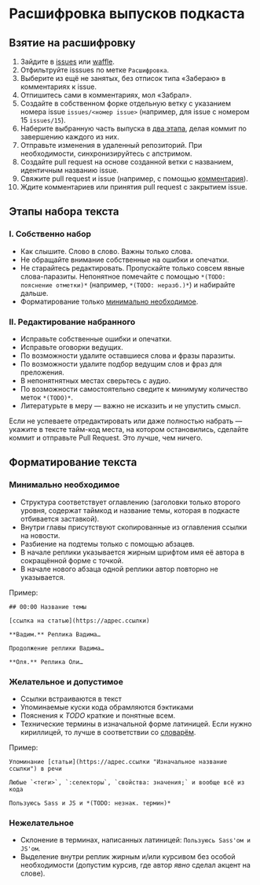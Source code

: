 # Расшифровка выпусков подкаста

## Взятие на расшифровку

1. Зайдите в [issues](https://github.com/web-standards-ru/podcast/issues) или [waffle](https://waffle.io/web-standards-ru/podcast).
1. Отфильтруйте isssues по метке `Расшифровка`.  
1. Выберите из ещё не занятых, без отписок типа «Забераю» в комментариях к issue.
1. Отпишитесь сами в комментариях, мол «Забрал».
1. Создайте в собственном форке отдельную ветку с указанием номера issue `issues/<номер issue>` (например, для issue с номером 15 `issues/15`).
1. Наберите выбранную часть выпуска в [два этапа](#%D0%AD%D1%82%D0%B0%D0%BF%D1%8B-%D0%BD%D0%B0%D0%B1%D0%BE%D1%80%D0%B0), делая коммит по завершению каждого из них.
1. Отправьте изменения в удаленный репозиторий. При необходимости, синхронизируйтесь с апстримом.
1. Создайте pull request на основе созданной ветки с названием, идентичным названию issue.
1. Свяжите pull request и issue (например, c помощью [комментария](https://github.com/blog/1506-closing-issues-via-pull-requests)).
1. Ждите комментариев или принятия pull request с закрытием issue.

## Этапы набора текста

### I. Собственно набор
* Как слышите. Слово в слово. Важны только слова.
* Не обращайте внимание собственные на ошибки и опечатки.
* Не старайтесь редактировать. Пропускайте только совсем явные слова-паразиты. Непонятное помечайте с помощью `*(TODO: пояснение отметки)*` (например, `*(TODO: неразб.)*`) и набирайте дальше.
* Форматирование только [минимально необходимое](#%D0%9C%D0%B8%D0%BD%D0%B8%D0%BC%D0%B0%D0%BB%D1%8C%D0%BD%D0%BE-%D0%BD%D0%B5%D0%BE%D0%B1%D1%85%D0%BE%D0%B4%D0%B8%D0%BC%D0%BE%D0%B5).

### II. Редактирование набранного
* Исправьте собственные ошибки и опечатки.
* Исправьте оговорки ведущих.
* По возможности удалите оставшиеся слова и фразы паразиты.
* По возможности удалите подбор ведущим слов и фраз для преложения.
* В непонятнятных местах сверьтесь с аудио.
* По возможности самостоятельно сведите к минимуму количество меток `*(TODO)*`.
* Литературьте в меру — важно не исказить и не упустить смысл.

Если не успеваете отредактировать или даже полностью набрать — укажите в тексте тайм-код места, на котором остановились, сделайте коммит и отправьте Pull Request. Это лучше, чем ничего.

## Форматирование текста

### Минимально необходимое

* Структура соответствует оглавлению (заголовки только второго уровня, содержат таймкод и название темы, которая в подкасте отбивается заставкой).
* Внутри главы присутствуют скопированные из оглавления ссылки на новости.
* Разбиение на подтемы только с помощью абзацев.
* В начале реплики указывается жирным шрифтом имя её автора в сокращённой форме с точкой.
* В начале нового абзаца одной реплики автор повторно не указывается.

Пример:
```
## 00:00 Название темы

[ссылка на статью](https://адрес.ссылки)

**Вадим.** Реплика Вадима…

Продолжение реплики Вадима…

**Оля.** Реплика Оли…
```

### Желательное и допустимое

* Ссылки встраиваются в текст
* Упоминаемые куски кода обрамляются бэктиками
* Пояснения к _TODO_ краткие и понятные всем.
* Технические термины в изначальной форме латиницей. Если нужно кириллицей, то лучше в соответствии со [словарём](https://github.com/web-standards-ru/dictionary/blob/master/dictionary.md).

Пример:
```
Упоминание [статьи](https://адрес.ссылки "Изначальное название ссылки") в речи

Любые `<теги>`, `:селекторы`, `свойства: значения;` и вообще всё из кода

Пользуюсь Sass и JS и *(TODO: незнак. термин)*
```

### Нежелательное

* Склонение в терминах, написанных латиницей: `Пользуюсь Sass'ом и JS'ом`.
* Выделение внутри реплик жирным и/или курсивом без особой необходимости (допустим курсив, где автор _явно_ сделал акцент на слове).
